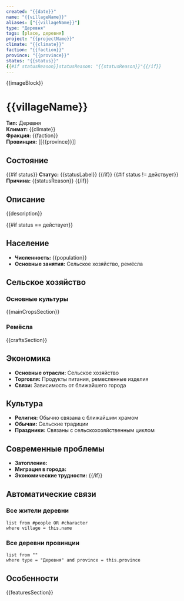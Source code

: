 ```yaml
---
created: "{{date}}"
name: "{{villageName}}"
aliases: ["{{villageName}}"]
type: "Деревня"
tags: [place, деревня]
project: "{{projectName}}"
climate: "{{climate}}"
faction: "{{faction}}"
province: "{{province}}"
status: "{{status}}"
{{#if statusReason}}statusReason: "{{statusReason}}"{{/if}}
---
```


{{imageBlock}}

# {{villageName}}

**Тип:** Деревня  
**Климат:** {{climate}}  
**Фракция:** {{faction}}  
**Провинция:** [[{{province}}]]

## Состояние

{{#if status}}
**Статус:** {{statusLabel}}
{{/if}}
{{#if status != действует}}
**Причина:** {{statusReason}}
{{/if}}

## Описание
{{description}}

{{#if status == действует}}
## Население
- **Численность:** {{population}}
- **Основные занятия:** Сельское хозяйство, ремёсла

## Сельское хозяйство
### Основные культуры
{{mainCropsSection}}

### Ремёсла
{{craftsSection}}

## Экономика
- **Основные отрасли:** Сельское хозяйство
- **Торговля:** Продукты питания, ремесленные изделия
- **Связи:** Зависимость от ближайшего города

## Культура
- **Религия:** Обычно связана с ближайшим храмом
- **Обычаи:** Сельские традиции
- **Праздники:** Связаны с сельскохозяйственным циклом

## Современные проблемы
- **Затопление:** 
- **Миграция в города:** 
- **Экономические трудности:** 
{{/if}}


## Автоматические связи

### Все жители деревни
```dataview
list from #people OR #character
where village = this.name
```

### Все деревни провинции
```dataview
list from ""
where type = "Деревня" and province = this.province
```

## Особенности
{{featuresSection}}
